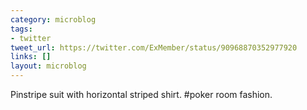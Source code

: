 ```yaml
---
category: microblog
tags:
- twitter
tweet_url: https://twitter.com/ExMember/status/90968870352977920
links: []
layout: microblog
---
```

Pinstripe suit with horizontal striped shirt. #poker room fashion.
